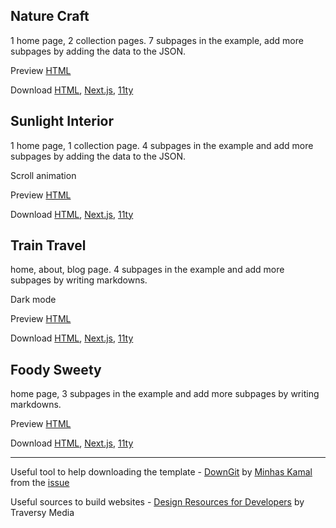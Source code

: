 ## Nature Craft
1 home page, 2 collection pages.
7 subpages in the example, add more subpages by adding the data to the JSON.

Preview [HTML](https://zummon.github.io/website-template/nature-craft/html/index.html)

Download 
[HTML](https://downgit.github.io/#/home?url=https://github.com/zummon/website-template/tree/master/nature-craft/html), 
[Next.js](https://downgit.github.io/#/home?url=https://github.com/zummon/website-template/tree/master/nature-craft/nextjs), 
[11ty](https://downgit.github.io/#/home?url=https://github.com/zummon/website-template/tree/master/nature-craft/eleventy)

## Sunlight Interior
1 home page, 1 collection page.
4 subpages in the example and add more subpages by adding the data to the JSON.

Scroll animation

Preview [HTML](https://zummon.github.io/website-template/sunlight-interior/html/index.html)

Download 
[HTML](https://downgit.github.io/#/home?url=https://github.com/zummon/website-template/tree/master/sunlight-interior/html), 
[Next.js](https://downgit.github.io/#/home?url=https://github.com/zummon/website-template/tree/master/sunlight-interior/nextjs), 
[11ty](https://downgit.github.io/#/home?url=https://github.com/zummon/website-template/tree/master/sunlight-interior/eleventy)

## Train Travel
home, about, blog page. 
4 subpages in the example and add more subpages by writing markdowns.

Dark mode

Preview [HTML](https://zummon.github.io/website-template/train-travel/html/index.html)

Download 
[HTML](https://downgit.github.io/#/home?url=https://github.com/zummon/website-template/tree/master/train-travel/html), 
[Next.js](https://downgit.github.io/#/home?url=https://github.com/zummon/website-template/tree/master/train-travel/nextjs), 
[11ty](https://downgit.github.io/#/home?url=https://github.com/zummon/website-template/tree/master/train-travel/eleventy)

## Foody Sweety
home page, 3 subpages in the example and add more subpages by writing markdowns.

Preview [HTML](https://zummon.github.io/website-template/foody-sweety/html/index.html)

Download 
[HTML](https://downgit.github.io/#/home?url=https://github.com/zummon/website-template/tree/master/foody-sweety/html), 
[Next.js](https://downgit.github.io/#/home?url=https://github.com/zummon/website-template/tree/master/foody-sweety/nextjs), 
[11ty](https://downgit.github.io/#/home?url=https://github.com/zummon/website-template/tree/master/foody-sweety/eleventy)


---

Useful tool to help downloading the template - [DownGit](https://downgit.github.io/) by [Minhas Kamal](https://stackoverflow.com/users/4684058/minhas-kamal) from the [issue](https://stackoverflow.com/questions/7106012/)

Useful sources to build websites - [Design Resources for Developers](https://github.com/bradtraversy/design-resources-for-developers) by Traversy Media
